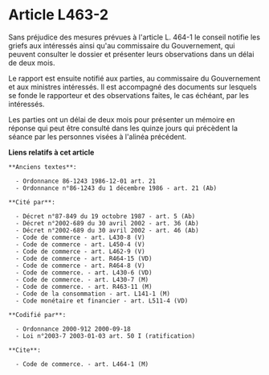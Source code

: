 # Article L463-2

Sans préjudice des mesures prévues à l'article L. 464-1 le conseil notifie les griefs aux intéressés ainsi qu'au commissaire
du Gouvernement, qui peuvent consulter le dossier et présenter leurs observations dans un délai de deux mois.

Le rapport est ensuite notifié aux parties, au commissaire du Gouvernement et aux ministres intéressés. Il est accompagné des
documents sur lesquels se fonde le rapporteur et des observations faites, le cas échéant, par les intéressés.

Les parties ont un délai de deux mois pour présenter un mémoire en réponse qui peut être consulté dans les quinze jours qui
précèdent la séance par les personnes visées à l'alinéa précédent.

**Liens relatifs à cet article**

	**Anciens textes**:

	  - Ordonnance 86-1243 1986-12-01 art. 21
	  - Ordonnance n°86-1243 du 1 décembre 1986 - art. 21 (Ab)

	**Cité par**:

	  - Décret n°87-849 du 19 octobre 1987 - art. 5 (Ab)
	  - Décret n°2002-689 du 30 avril 2002 - art. 36 (Ab)
	  - Décret n°2002-689 du 30 avril 2002 - art. 46 (Ab)
	  - Code de commerce - art. L430-8 (V)
	  - Code de commerce - art. L450-4 (V)
	  - Code de commerce - art. L462-9 (V)
	  - Code de commerce - art. R464-15 (VD)
	  - Code de commerce - art. R464-8 (V)
	  - Code de commerce. - art. L430-6 (VD)
	  - Code de commerce. - art. L430-7 (M)
	  - Code de commerce. - art. R463-11 (M)
	  - Code de la consommation - art. L141-1 (M)
	  - Code monétaire et financier - art. L511-4 (VD)

	**Codifié par**:

	  - Ordonnance 2000-912 2000-09-18
	  - Loi n°2003-7 2003-01-03 art. 50 I (ratification)

	**Cite**:

	  - Code de commerce. - art. L464-1 (M)
